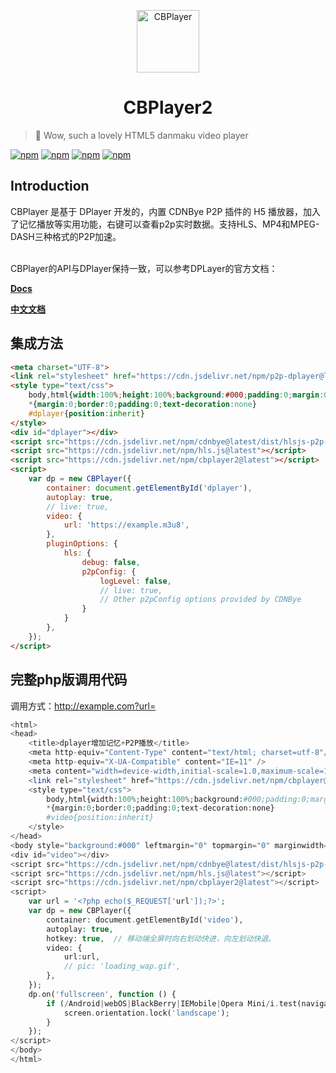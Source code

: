 <p align="center">
<img src="https://cdnbye.oss-cn-beijing.aliyuncs.com/pic/cdnbye.png" alt="CBPlayer" width="100">
</p>
<h1 align="center">CBPlayer2</h1>

> 🍭 Wow, such a lovely HTML5 danmaku video player

[![npm](https://img.shields.io/npm/v/cbplayer2.svg?style=flat-square)](https://www.npmjs.com/package/cbplayer2)
[![npm](https://img.shields.io/npm/l/cbplayer2.svg?style=flat-square)](https://github.com/MoePlayer/DPlayer/blob/master/LICENSE)
[![npm](https://img.shields.io/npm/dt/cbplayer2.svg?style=flat-square)](https://www.npmjs.com/package/cbplayer2)
[![npm](https://data.jsdelivr.com/v1/package/npm/cbplayer2/badge)](https://www.jsdelivr.com/package/npm/cbplayer2)

## Introduction

CBPlayer 是基于 DPlayer 开发的，内置 CDNBye P2P 插件的 H5 播放器，加入了记忆播放等实用功能，右键可以查看p2p实时数据。支持HLS、MP4和MPEG-DASH三种格式的P2P加速。

<br>
CBPlayer的API与DPlayer保持一致，可以参考DPLayer的官方文档：

**[Docs](http://dplayer.js.org)**

**[中文文档](http://dplayer.js.org/#/zh-Hans/)**

## 集成方法

```html
<meta charset="UTF-8">
<link rel="stylesheet" href="https://cdn.jsdelivr.net/npm/p2p-dplayer@latest/dist/DPlayer.min.css">
<style type="text/css">
    body,html{width:100%;height:100%;background:#000;padding:0;margin:0;overflow-x:hidden;overflow-y:hidden}
    *{margin:0;border:0;padding:0;text-decoration:none}
    #dplayer{position:inherit}
</style>
<div id="dplayer"></div>
<script src="https://cdn.jsdelivr.net/npm/cdnbye@latest/dist/hlsjs-p2p-engine.min.js"></script>
<script src="https://cdn.jsdelivr.net/npm/hls.js@latest"></script>
<script src="https://cdn.jsdelivr.net/npm/cbplayer2@latest"></script>
<script>
    var dp = new CBPlayer({
        container: document.getElementById('dplayer'),
        autoplay: true,
        // live: true,
        video: {
            url: 'https://example.m3u8',
        },
        pluginOptions: {
            hls: {
                debug: false,
                p2pConfig: {
                    logLevel: false,
                    // live: true,
                    // Other p2pConfig options provided by CDNBye
                }
            }
        },
    });
</script>
```

## 完整php版调用代码
调用方式：http://example.com?url=
```php
<html>
<head>
    <title>dplayer增加记忆+P2P播放</title>
    <meta http-equiv="Content-Type" content="text/html; charset=utf-8"/>
    <meta http-equiv="X-UA-Compatible" content="IE=11" />
    <meta content="width=device-width,initial-scale=1.0,maximum-scale=1.0,user-scalable=no" id="viewport" name="viewport">
    <link rel="stylesheet" href="https://cdn.jsdelivr.net/npm/cbplayer@latest/dist/CBPlayer.min.css" />
    <style type="text/css">
        body,html{width:100%;height:100%;background:#000;padding:0;margin:0;overflow-x:hidden;overflow-y:hidden}
        *{margin:0;border:0;padding:0;text-decoration:none}
        #video{position:inherit}
    </style>
</head>
<body style="background:#000" leftmargin="0" topmargin="0" marginwidth="0" marginheight="0" oncontextmenu=window.event.returnValue=false>
<div id="video"></div>
<script src="https://cdn.jsdelivr.net/npm/cdnbye@latest/dist/hlsjs-p2p-engine.min.js"></script>
<script src="https://cdn.jsdelivr.net/npm/hls.js@latest"></script>
<script src="https://cdn.jsdelivr.net/npm/cbplayer2@latest"></script>
<script>
    var url = '<?php echo($_REQUEST['url']);?>';
    var dp = new CBPlayer({
        container: document.getElementById('video'),
        autoplay: true,
        hotkey: true,  // 移动端全屏时向右划动快进，向左划动快退。
        video: {
            url:url,
            // pic: 'loading_wap.gif',
        },
    });
    dp.on('fullscreen', function () {
        if (/Android|webOS|BlackBerry|IEMobile|Opera Mini/i.test(navigator.userAgent)) {
            screen.orientation.lock('landscape');
        }
    });
</script>
</body>
</html>
```
